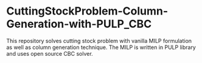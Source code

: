 # CuttingStockProblem-Column-Generation-with-PULP_CBC
This repository solves cutting stock problem with vanilla MILP formulation as well as column generation technique. The MILP is written in PULP library and uses open source CBC solver.
